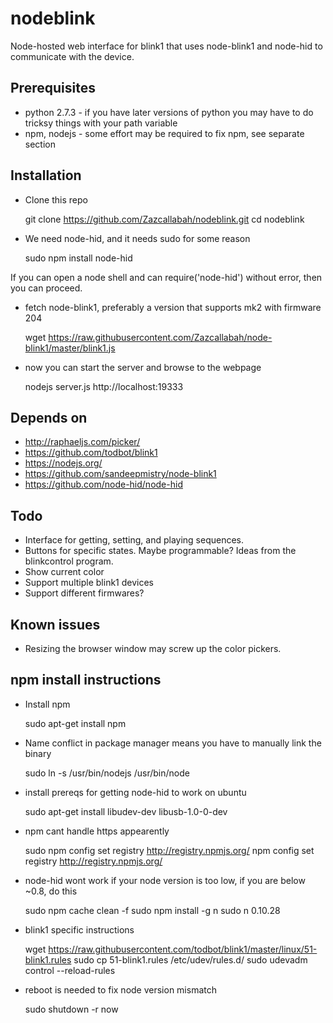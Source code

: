 # nodeblink

Node-hosted web interface for blink1 that uses node-blink1 and node-hid to communicate with the device.

## Prerequisites

* python 2.7.3 - if you have later versions of python you may have to do tricksy things with your path variable
* npm, nodejs - some effort may be required to fix npm, see separate section


## Installation

* Clone this repo

	git clone https://github.com/Zazcallabah/nodeblink.git
	cd nodeblink

* We need node-hid, and it needs sudo for some reason

	sudo npm install node-hid

If you can open a node shell and can require('node-hid') without error, then you can proceed.

* fetch node-blink1, preferably a version that supports mk2 with firmware 204

	wget https://raw.githubusercontent.com/Zazcallabah/node-blink1/master/blink1.js

* now you can start the server and browse to the webpage

	nodejs server.js
	http://localhost:19333


## Depends on

* http://raphaeljs.com/picker/
* https://github.com/todbot/blink1
* https://nodejs.org/
* https://github.com/sandeepmistry/node-blink1
* https://github.com/node-hid/node-hid

## Todo

* Interface for getting, setting, and playing sequences.
* Buttons for specific states. Maybe programmable? Ideas from the blinkcontrol program.
* Show current color
* Support multiple blink1 devices
* Support different firmwares?

## Known issues

* Resizing the browser window may screw up the color pickers.

## npm install instructions

* Install npm

	sudo apt-get install npm

* Name conflict in package manager means you have to manually link the binary

	sudo ln -s /usr/bin/nodejs /usr/bin/node

* install prereqs for getting node-hid to work on ubuntu

	sudo apt-get install libudev-dev libusb-1.0-0-dev

* npm cant handle https appearently

	sudo npm config set registry http://registry.npmjs.org/
	npm config set registry http://registry.npmjs.org/

* node-hid wont work if your node version is too low, if you are below ~0.8, do this

	sudo npm cache clean -f
	sudo npm install -g n
	sudo n 0.10.28

* blink1 specific instructions

	wget https://raw.githubusercontent.com/todbot/blink1/master/linux/51-blink1.rules
	sudo cp 51-blink1.rules /etc/udev/rules.d/
	sudo udevadm control --reload-rules

* reboot is needed to fix node version mismatch

	sudo shutdown -r now
